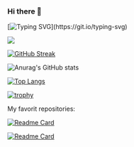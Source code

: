 ### Hi there 👋

[![Typing SVG](https://readme-typing-svg.herokuapp.com?color=AA4FFF&multiline=true&height=55&lines=I%60m+litlle+girl+from+Russia.;I+love+koding.)](https://git.io/typing-svg)

![](https://komarev.com/ghpvc/?username=AParovyshnaya&color=AA4FFF)

[![GitHub Streak](http://github-readme-streak-stats.herokuapp.com?user=AParovyshnaya&background=A043F7&stroke=661DAB&border=661DAB&ring=A6AB0C&fire=F1F743&currStreakNum=661DAB&sideNums=661DAB&currStreakLabel=A6AB0C&sideLabels=661DAB&dates=F1F743)](https://git.io/streak-stats)

![Anurag's GitHub stats](https://github-readme-stats.vercel.app/api?username=AParovyshnaya&theme=nightowl&show_icons=true)

[![Top Langs](https://github-readme-stats.vercel.app/api/top-langs/?username=AParovyshnaya&layout=compact)](https://github.com/anuraghazra/github-readme-stats)

[![trophy](https://github-profile-trophy.vercel.app/?username=AParovyshnaya&theme=nord)](https://github.com/ryo-ma/github-profile-trophy)

My favorit repositories:

[![Readme Card](https://github-readme-stats.vercel.app/api/pin/?username=AParovyshnaya&repo=uchislov&theme=shades-of-purple)](https://github.com/AParovyshnaya/uchislov)

[![Readme Card](https://github-readme-stats.vercel.app/api/pin/?username=AParovyshnaya&repo=Noughts-Crosses&theme=shades-of-purple)](https://github.com/AParovyshnaya/Noughts-Crosses)
